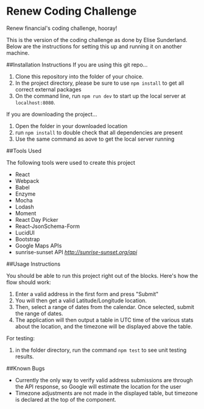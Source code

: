 # Renew Coding Challenge
Renew financial's coding challenge, hooray!

This is the version of the coding challenge as done by Elise Sunderland. Below are the instructions for setting this up and running it on another machine.

##Installation Instructions
If you are using this git repo...

1. Clone this repository into the folder of your choice.
1. In the project directory, please be sure to use `npm install` to get all correct external packages
1. On the command line, run `npm run dev` to start up the local server at `localhost:8080`.

If you are downloading the project...

1. Open the folder in your downloaded location
1. run `npm install` to double check that all dependencies are present
1. Use the same command as aove to get the local server running

##Tools Used

The following tools were used to create this project
- React
- Webpack
- Babel
- Enzyme
- Mocha
- Lodash
- Moment
- React Day Picker
- React-JsonSchema-Form
- LucidUI
- Bootstrap
- Google Maps APIs
- sunrise-sunset API *http://sunrise-sunset.org/api*

##Usage Instructions

You should be able to run this project right out of the blocks. Here's how the flow should work:

1. Enter a valid address in the first form and press "Submit"
1. You will then get a valid Latitude/Longitude location.
1. Then, select a range of dates from the calendar. Once selected, submit the range of dates.
1. The application will then output a table in UTC time of the various stats about the location, and the timezone will be displayed above the table.

For testing:
1. in the folder directory, run the command `npm test` to see unit testing results.

##Known Bugs

- Currently the only way to verify valid address submissions are through the API response, so Google will estimate the location for the user
- Timezone adjustments are not made in the displayed table, but timezone is declared at the top of the component.
